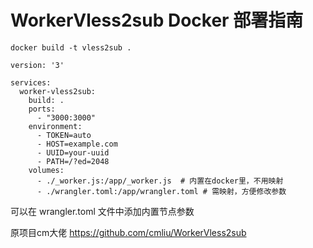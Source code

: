 # WorkerVless2sub Docker 部署指南

```
docker build -t vless2sub .
```

```
version: '3'

services:
  worker-vless2sub:
    build: .
    ports:
      - "3000:3000"
    environment:
      - TOKEN=auto
      - HOST=example.com
      - UUID=your-uuid
      - PATH=/?ed=2048
    volumes:
      - ./_worker.js:/app/_worker.js  # 内置在docker里，不用映射
      - ./wrangler.toml:/app/wrangler.toml # 需映射，方便修改参数
```
可以在 wrangler.toml 文件中添加内置节点参数

原项目cm大佬 https://github.com/cmliu/WorkerVless2sub


